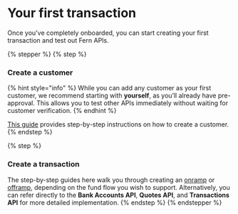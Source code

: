 # Your first transaction

Once you've completely onboarded, you can start creating your first transaction and test out Fern APIs.&#x20;

{% stepper %}
{% step %}
### Create a customer

{% hint style="info" %}
While you can add any customer as your first customer, we recommend starting with **yourself**, as you’ll already have pre-approval. This allows you to test other APIs immediately without waiting for customer verification.&#x20;
{% endhint %}

[This guide](../guides/create-a-customer/) provides step-by-step instructions on how to create a customer.
{% endstep %}

{% step %}
### Create a transaction&#x20;

The step-by-step guides here walk you through creating an [onramp](../guides/first-party-onramps.md) or [offramp](../guides/first-party-offramps.md), depending on the fund flow you wish to support. Alternatively, you can refer directly to the **Bank Accounts API**, **Quotes API**, and **Transactions API** for more detailed implementation.
{% endstep %}
{% endstepper %}
